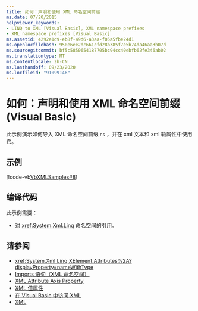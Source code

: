 ```yaml
---
title: 如何：声明和使用 XML 命名空间前缀
ms.date: 07/20/2015
helpviewer_keywords:
- LINQ to XML [Visual Basic], XML namespace prefixes
- XML namespace prefixes [Visual Basic]
ms.assetid: 4292e1d9-eb8f-49d6-a3aa-f05a5fbe24d1
ms.openlocfilehash: 950e6ee2dc661cfd28b385f7e5b74da46aa3b07d
ms.sourcegitcommit: bf5c5850654187705bc94cc40ebfb62fe346ab02
ms.translationtype: MT
ms.contentlocale: zh-CN
ms.lasthandoff: 09/23/2020
ms.locfileid: "91099146"
---
```

# <a name="how-to-declare-and-use-xml-namespace-prefixes-visual-basic"></a>如何：声明和使用 XML 命名空间前缀 (Visual Basic)

此示例演示如何导入 XML 命名空间前缀 `ns` ，并在 xml 文本和 xml 轴属性中使用它。  
  
## <a name="example"></a>示例  

 [!code-vb[VbXMLSamples#8](~/samples/snippets/visualbasic/VS_Snippets_VBCSharp/VbXMLSamples/VB/XMLSamples3.vb#8)]  
  
## <a name="compile-the-code"></a>编译代码  

 此示例需要：  
  
- 对 <xref:System.Xml.Linq> 命名空间的引用。  
  
## <a name="see-also"></a>请参阅

- <xref:System.Xml.Linq.XElement.Attributes%2A?displayProperty=nameWithType>
- [Imports 语句（XML 命名空间）](../../../language-reference/statements/imports-statement-xml-namespace.md)
- [XML Attribute Axis Property](../../../language-reference/xml-axis/xml-attribute-axis-property.md)
- [XML 值属性](../../../language-reference/xml-axis/xml-value-property.md)
- [在 Visual Basic 中访问 XML](accessing-xml.md)
- [XML](index.md)
